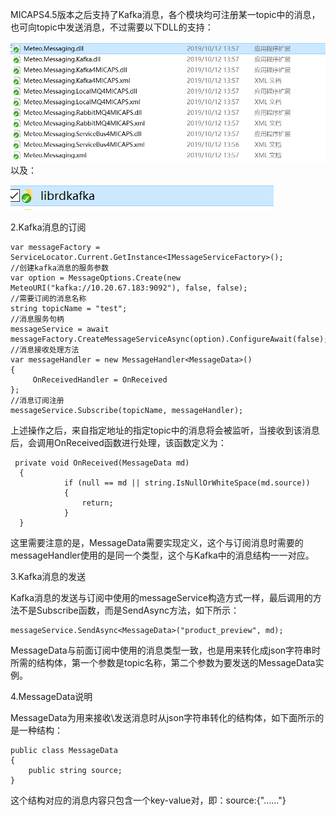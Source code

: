 MICAPS4.5版本之后支持了Kafka消息，各个模块均可注册某一topic中的消息，也可向topic中发送消息，不过需要以下DLL的支持：

![](/MICAPS4Dev/M4MsgReliance.PNG)以及：

![](/MICAPS4Dev/libkafka.PNG)

2.Kafka消息的订阅

```
var messageFactory = ServiceLocator.Current.GetInstance<IMessageServiceFactory>();
//创建kafka消息的服务参数
var option = MessageOptions.Create(new MeteoURI("kafka://10.20.67.183:9092"), false, false);
//需要订阅的消息名称
string topicName = "test";
//消息服务句柄
messageService = await messageFactory.CreateMessageServiceAsync(option).ConfigureAwait(false);
//消息接收处理方法
var messageHandler = new MessageHandler<MessageData>()
{
     OnReceivedHandler = OnReceived
};
//消息订阅注册
messageService.Subscribe(topicName, messageHandler);
```

上述操作之后，来自指定地址的指定topic中的消息将会被监听，当接收到该消息后，会调用OnReceived函数进行处理，该函数定义为：

```
 private void OnReceived(MessageData md)
  {
            if (null == md || string.IsNullOrWhiteSpace(md.source))
            {
                return;
            }
  }
```

这里需要注意的是，MessageData需要实现定义，这个与订阅消息时需要的messageHandler使用的是同一个类型，这个与Kafka中的消息结构一一对应。

3.Kafka消息的发送

Kafka消息的发送与订阅中使用的messageService构造方式一样，最后调用的方法不是Subscribe函数，而是SendAsync方法，如下所示：

```
messageService.SendAsync<MessageData>("product_preview", md);
```

MessageData与前面订阅中使用的消息类型一致，也是用来转化成json字符串时所需的结构体，第一个参数是topic名称，第二个参数为要发送的MessageData实例。

4.MessageData说明

MessageData为用来接收\发送消息时从json字符串转化的结构体，如下面所示的是一种结构：

```
public class MessageData
{
    public string source;
}
```

这个结构对应的消息内容只包含一个key-value对，即：source:{"......"}

